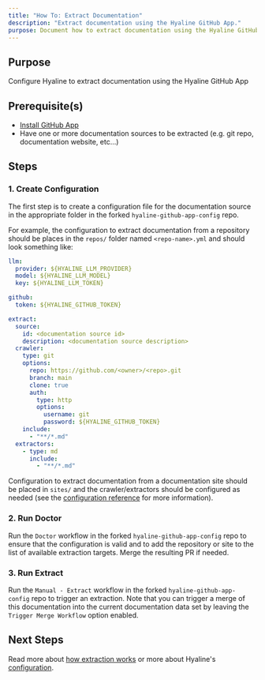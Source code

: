 ```yaml
---
title: "How To: Extract Documentation"
description: "Extract documentation using the Hyaline GitHub App."
purpose: Document how to extract documentation using the Hyaline GitHub App
---
```

## Purpose
Configure Hyaline to extract documentation using the Hyaline GitHub App

## Prerequisite(s)
- [Install GitHub App](./install-github-app.md)
- Have one or more documentation sources to be extracted (e.g. git repo, documentation website, etc...)

## Steps

### 1. Create Configuration
The first step is to create a configuration file for the documentation source in the appropriate folder in the forked `hyaline-github-app-config` repo.

For example, the configuration to extract documentation from a repository should be places in the `repos/` folder named `<repo-name>.yml` and should look something like:

```yml
llm:
  provider: ${HYALINE_LLM_PROVIDER}
  model: ${HYALINE_LLM_MODEL}
  key: ${HYALINE_LLM_TOKEN}

github:
  token: ${HYALINE_GITHUB_TOKEN}

extract:
  source:
    id: <documentation source id>
    description: <documentation source description>
  crawler:
    type: git
    options:
      repo: https://github.com/<owner>/<repo>.git
      branch: main
      clone: true
      auth:
        type: http
        options:
          username: git
          password: ${HYALINE_GITHUB_TOKEN}
    include:
      - "**/*.md"
  extractors:
    - type: md
      include:
        - "**/*.md"
```

Configuration to extract documentation from a documentation site should be placed in `sites/` and the crawler/extractors should be configured as needed (see the [configuration reference](../reference/config.md) for more information).

### 2. Run Doctor
Run the `Doctor` workflow in the forked `hyaline-github-app-config` repo to ensure that the configuration is valid and to add the repository or site to the list of available extraction targets. Merge the resulting PR if needed.

### 3. Run Extract
Run the `Manual - Extract` workflow in the forked `hyaline-github-app-config` repo to trigger an extraction. Note that you can trigger a merge of this documentation into the current documentation data set by leaving the `Trigger Merge Workflow` option enabled.

## Next Steps
Read more about [how extraction works](../explanation/extract.md) or more about Hyaline's [configuration](../reference/config.md).